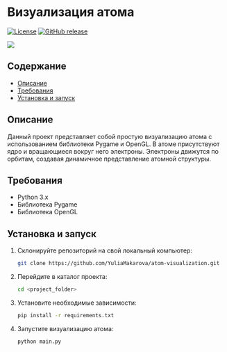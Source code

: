 # Визуализация атома

[![License](https://img.shields.io/badge/license-MIT-informational)](LICENSE)
[![GitHub release](https://img.shields.io/github/release/YuliaMakarova/atom-visualization.svg)](https://github.com/YuliaMakarova/atom-visualization/releases/latest)

![](https://github.com/YuliaMakarova/atom-visualization/raw/master/gif/example.gif)

## Содержание

- [Описание](#описание)
- [Требования](#требования)
- [Установка и запуск](#установка-и-запуск)

## Описание

Данный проект представляет собой простую визуализацию атома с использованием библиотеки Pygame и OpenGL. В атоме присутствуют ядро и вращающиеся вокруг него электроны. Электроны движутся по орбитам, создавая динамичное представление атомной структуры.

## Требования
- Python 3.x
- Библиотека Pygame
- Библиотека OpenGL

## Установка и запуск

1. Склонируйте репозиторий на свой локальный компьютер:
   ```bash
   git clone https://github.com/YuliaMakarova/atom-visualization.git
2. Перейдите в каталог проекта:
    ```bash
    cd <project_folder>
3. Установите необходимые зависимости:
    ```bash
    pip install -r requirements.txt

4. Запустите визуализацию атома:
    ```bash
    python main.py

